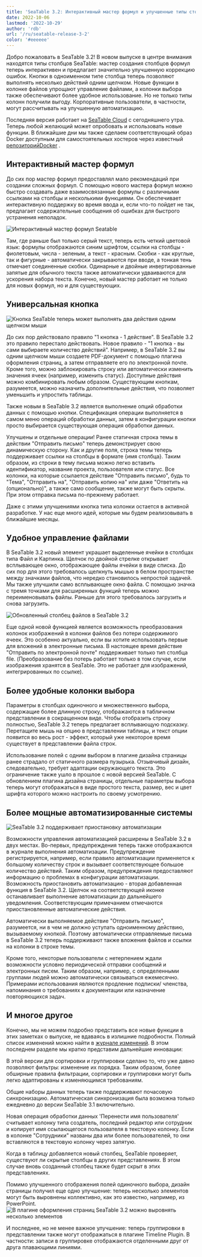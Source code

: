 ```yaml
---
title: 'SeaTable 3.2: Интерактивный мастер формул и улучшенные типы столбцов'
date: 2022-10-06
lastmod: '2022-10-29'
author: 'rdb'
url: '/ru/seatable-release-3-2'
color: '#eeeeee'
---
```


Добро пожаловать в SeaTable 3.2! В новом выпуске в центре внимания находятся типы столбцов SeaTable: мастер создания столбцов формул теперь интерактивен и предлагает значительно улучшенную коррекцию ошибок. Кнопки в одноименном типе столбца теперь позволяют выполнять несколько действий одним щелчком. Новые функции в колонке файлов упрощают управление файлами, а колонки выбора также обеспечивают более удобное использование. Но не только типы колонн получили выгоду. Корпоративные пользователи, в частности, могут рассчитывать на улучшенную автоматизацию.

Последняя версия работает на [SeaTable Cloud](https://cloud.seatable.io) с сегодняшнего утра. Теперь любой желающий может опробовать и использовать новые функции. В ближайшие дни мы также сделаем соответствующий образ Docker доступным для самостоятельных хостеров через известный [репозиторийDocker](https://hub.docker.com/r/seatable/seatable-enterprise/tags) .

## Интерактивный мастер формул

До сих пор мастер формул предоставлял мало рекомендаций при создании сложных формул. С помощью нового мастера формул можно быстро создавать даже взаимосвязанные формулы с различными ссылками на столбцы и несколькими функциями. Он обеспечивает интерактивную поддержку во время ввода и, если что-то пойдет не так, предлагает содержательные сообщения об ошибках для быстрого устранения неполадок.

![Интерактивный мастер формул Seatable](https://seatable.io/wp-content/uploads/2022/10/SeaTable3.2_FormulaWizard.png)

Там, где раньше был только серый текст, теперь есть четкий цветовой язык: формулы отображаются синим шрифтом, ссылки на столбцы - фиолетовым, числа - зеленым, а текст - красным. Скобки - как круглые, так и фигурные - автоматически закрываются при вводе, а тонкая тень отмечает соединенные скобки. Одинарные и двойные инвертированные запятые для обычного текста также автоматически удваиваются для ускорения набора текста. Конечно, новый мастер работает не только для новых формул, но и для существующих.

## Универсальная кнопка

![Кнопка SeaTable теперь может выполнять два действия одним щелчком мыши](https://seatable.io/wp-content/uploads/2022/10/SeaTable3.2_ButtonColumn.png)

До сих пор действовало правило "1 кнопка - 1 действие". В SeaTable 3.2 это правило перестало действовать. Новое правило - "1 кнопка - вы сами выбираете количество действий". Например, в SeaTable 3.2 вы одним щелчком мыши создаете PDF-документ с помощью плагина оформления страниц, а затем отправляете его по электронной почте. Кроме того, можно заблокировать строку или автоматически изменить значения ячеек (например, изменить статус). Доступные действия можно комбинировать любым образом. Существующим кнопкам, разумеется, можно назначить дополнительные действия, что позволяет уменьшить и упростить таблицы.

Также новым в SeaTable 3.2 является выполнение опций обработки данных с помощью кнопки. Спецификация операции выполняется в самом меню операций обработки данных, затем в конфигурации кнопки просто выбирается существующая операция обработки данных.

Улучшены и отдельные операции! Ранее статичная строка темы в действии "Отправить письмо" теперь демонстрирует свою динамическую сторону. Как и другие поля, строка темы теперь поддерживает ссылки на столбцы в формате {имя столбца}. Таким образом, из строки в тему письма можно легко вставить идентификатор, название проекта, пользователя или статус. Все колонки, на которые ссылается действие "Отправить письмо", будь то "Тема", "Отправить на", "Отправить копию на" или даже "Ответить на (опционально)", а также само сообщение, также могут быть скрыты. При этом отправка письма по-прежнему работает.

Даже с этими улучшениями кнопка типа колонки остается в активной разработке. У нас еще много идей, которые мы будем реализовывать в ближайшие месяцы.

## Удобное управление файлами

В SeaTable 3.2 новый элемент украшает выделенные ячейки в столбцах типа Файл и Картинка. Щелчок по двойной стрелке открывает всплывающее окно, отображающее файлы ячейки в виде списка. До сих пор для этого требовалось щелкнуть мышью в белом пространстве между значками файлов, что нередко становилось непростой задачей. Мы также улучшили само всплывающее окно файла. С помощью значка с тремя точками для расширенных функций теперь можно переименовывать файлы. Раньше для этого требовалось загрузить и снова загрузить.

![Обновленный столбец файлов в SeaTable 3.2](https://seatable.io/wp-content/uploads/2022/10/SeaTable3.2_FileColumn.png)

Еще одной новой функцией является возможность преобразования колонок изображений в колонки файлов без потери содержимого ячеек. Это особенно актуально, если вы хотите использовать первые для вложений в электронные письма. В настоящее время действие "Отправить по электронной почте" поддерживает только тип столбца file. (Преобразование без потерь работает только в том случае, если изображения хранятся в SeaTable. Это не работает для изображений, интегрированных по ссылке).

## Более удобные колонки выбора

Параметры в столбцах одиночного и множественного выбора, содержащие более длинную строку, отображаются в табличном представлении в сокращенном виде. Чтобы отобразить строку полностью, SeaTable 3.2 теперь предлагает всплывающую подсказку. Перетащите мышь на опцию в представлении таблицы, и текст опции появится во весь рост - эффект, который уже некоторое время существует в представлении файла строк.

Использование полей с одним выбором в плагине дизайна страницы ранее страдало от статичного размера пузырька. Отзывчивый дизайн, следовательно, требует адаптации окружающего текста. Это ограничение также ушло в прошлое с новой версией SeaTable. С обновлением плагина дизайна страницы, отдельные параметры выбора теперь могут отображаться в виде простого текста, размер, вес и цвет шрифта которого можно настроить по своему усмотрению.

## Более мощные автоматизированные системы

![SeaTable 3.2 поддерживает приостановку автоматизации](https://seatable.io/wp-content/uploads/2022/10/SeaTable3.2_PauseAutomations_400x361.png)

Возможности управления автоматизацией расширены в SeaTable 3.2 в двух местах. Во-первых, предупреждения теперь также отображаются в журнале выполнения автоматизации. Предупреждение регистрируется, например, если правило автоматизации применяется к большому количеству строк и вызывает соответствующее большое количество действий. Таким образом, предупреждения предоставляют информацию о проблемах в конфигурации автоматизации. Возможность приостановить автоматизацию - вторая добавленная функция в SeaTable 3.2. Щелчок на соответствующей иконке останавливает выполнение автоматизации до дальнейшего уведомления. Соответствующим примечанием отмечаются приостановленные автоматические действия.

Автоматически выполняемое действие "Отправить письмо", разумеется, ни в чем не должно уступать одноименному действию, вызываемому кнопкой. Поэтому автоматически отправляемые письма в SeaTable 3.2 теперь поддерживают также вложения файлов и ссылки на колонки в строке темы.

Кроме того, некоторые пользователи с нетерпением ждали возможности условно периодической отправки сообщений и электронных писем. Таким образом, например, с определенными группами людей можно автоматически связываться ежемесячно. Примерами использования являются продление подписки/ членства, напоминания о требованиях к документации или назначение повторяющихся задач.

## И многое другое

Конечно, мы не можем подробно представить все новые функции в этих заметках о выпуске, не вдаваясь в излишние подробности. Полный список изменений можно найти в [журнале изменений](https://seatable.io/ru/docs/changelog/version-3-2/). В этом последнем разделе мы кратко представим дальнейшие инновации:

В этой версии для сортировки и группировки сделано то, что уже давно позволяют фильтры: изменение их порядка. Таким образом, более обширные правила фильтрации, сортировки и группировки могут быть легко адаптированы к изменяющимся требованиям.

Общие наборы данных теперь также поддерживают почасовую синхронизацию. Автоматическая синхронизация была возможна только ежедневно до версии SeaTable 3.1 включительно.

Новая операция обработки данных 'Перенести имя пользователя' считывает колонку типа создатель, последний редактор или сотрудник и копирует имя ссылающегося пользователя в текстовую колонку. Если в колонке "Сотрудники" названы два или более пользователей, то они вставляются в текстовую колонку через запятую.

Когда в таблицу добавляется новый столбец, SeaTable проверяет, существуют ли скрытые столбцы в других представлениях. В этом случае вновь созданный столбец также будет скрыт в этих представлениях.

Помимо улучшенного отображения полей одиночного выбора, дизайн страницы получил еще одно улучшение: теперь несколько элементов могут быть выровнены коллективно, как это известно, например, из PowerPoint.  
![В плагине оформления страниц SeaTable 3.2 можно выровнять несколько элементов](https://seatable.io/wp-content/uploads/2022/10/SeaTable3.2-ElementAlignment.png)

И последнее, но не менее важное улучшение: теперь группировки в представлении также могут отображаться в плагине Timeline Plugin. В частности: записи в группировке отображаются отделенными друг от друга плавающими линиями.
